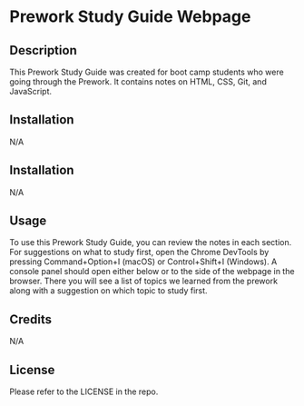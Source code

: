   # Prework Study Guide Webpage


## Description

This Prework Study Guide was created for boot camp students who were going through the Prework. It contains notes on HTML, CSS, Git, and JavaScript.

## Installation

N/A


## Installation

N/A

## Usage
To use this Prework Study Guide, you can review the notes in each section. For suggestions on what to study first, open the Chrome DevTools by pressing Command+Option+I (macOS) or Control+Shift+I (Windows). A console panel should open either below or to the side of the webpage in the browser. There you will see a list of topics we learned from the prework along with a suggestion on which topic to study first.

## Credits

N/A

## License


Please refer to the LICENSE in the repo.